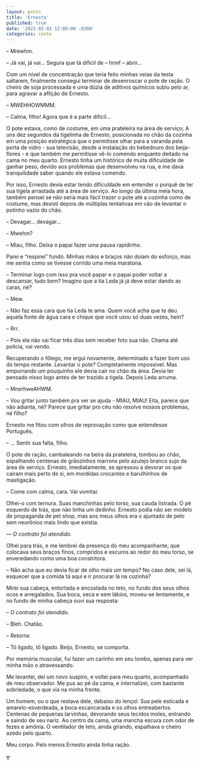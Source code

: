 ```yaml
---
layout: posts
title: 'Ernesto'
published: true
date: '2023-02-03 12:00:00 -0300'
categories: conto
---
```


</head><p class="c4"><span class="c1"></span></p><p class="c0"><span class="c2">&ndash; </span><span class="c3 c2">Mrewhm.</span></p><p class="c0"><span class="c2"> &ndash; J&aacute; vai, j&aacute; vai&hellip; Segura que t&aacute; dif&iacute;cil de &ndash; </span><span class="c2 c5">hrmf</span><span class="c1">&nbsp;&ndash; abrir&hellip; </span></p><p class="c0"><span class="c1">Com um n&iacute;vel de concentra&ccedil;&atilde;o que teria feito minhas veias da testa saltarem, finalmente consegui terminar de desenroscar o pote de ra&ccedil;&atilde;o. O cheiro de soja processada e uma d&uacute;zia de aditivos qu&iacute;micos subiu pelo ar, para agravar a afli&ccedil;&atilde;o de Ernesto.</span></p><p class="c0"><span class="c2">&ndash; </span><span class="c2 c5">MWEHHOWMMM</span><span class="c3 c2">.</span></p><p class="c0"><span class="c1">&ndash; Calma, filho! Agora que &eacute; a parte dif&iacute;cil&hellip;</span></p><p class="c0"><span class="c1">O pote estava, como de costume, em uma prateleira na &aacute;rea de servi&ccedil;o; A uns dez segundos da tigelinha de Ernesto, posicionada no ch&atilde;o da cozinha em uma posi&ccedil;&atilde;o estrat&eacute;gica que o permitisse olhar para a varanda pela porta de vidro - sua televis&atilde;o, desde a instala&ccedil;&atilde;o do bebedouro dos beija-flores - e que tamb&eacute;m me permitisse v&ecirc;-lo comendo enquanto deitado na cama no meu quarto. Ernesto tinha um hist&oacute;rico de muita dificuldade de ganhar peso, devido aos problemas que desenvolveu na rua, e me dava tranquilidade saber quando ele estava comendo.</span></p><p class="c0"><span class="c1">Por isso, Ernesto devia estar tendo dificuldade em entender o porqu&ecirc; de ter sua tigela arrastada at&eacute; a &aacute;rea de servi&ccedil;o. Ao longo da &uacute;ltima meia hora, tamb&eacute;m pensei se n&atilde;o seria mais f&aacute;cil trazer o pote at&eacute; a cozinha como de costume, mas desisti depois de m&uacute;ltiplas tentativas em v&atilde;o de levantar o potinho vazio do ch&atilde;o.</span></p><p class="c0"><span class="c1">&ndash; Devagar&hellip; devagar&hellip; </span></p><p class="c0"><span class="c2">&ndash; </span><span class="c2 c5">Mwehm</span><span class="c1">?</span></p><p class="c0"><span class="c1">&ndash; Miau, filho. Deixa o papai fazer uma pausa rapidinho.</span></p><p class="c0"><span class="c1">Parei e &ldquo;respirei&rdquo; fundo. Minhas m&atilde;os e bra&ccedil;os n&atilde;o do&iacute;am do esfor&ccedil;o, mas me sentia como se tivesse corrido uma meia maratona.</span></p><p class="c0"><span class="c2">&ndash; Terminar</span><span class="c1">&nbsp;logo com isso pra voc&ecirc; papar e o papai poder voltar a descansar, tudo bem? Imagino que a tia Leda j&aacute; j&aacute; deve estar dando as caras, n&eacute;?</span></p><p class="c0"><span class="c2">&ndash; </span><span class="c2 c3">Mew.</span></p><p class="c0"><span class="c1">&ndash; N&atilde;o faz essa cara que tia Leda te ama. Quem voc&ecirc; acha que te deu aquela fonte de &aacute;gua cara e chique que voc&ecirc; usou s&oacute; duas vezes, hein?</span></p><p class="c0"><span class="c2">&ndash; </span><span class="c2 c5">Rrr</span><span class="c1">.</span></p><p class="c0"><span class="c1">&ndash; Pois ela n&atilde;o vai ficar tr&ecirc;s dias sem receber foto sua n&atilde;o. Chama at&eacute; pol&iacute;cia, vai vendo.</span></p><p class="c0"><span class="c1">Recuperando o f&ocirc;lego, me ergui novamente, determinado a fazer bom uso do tempo restante. Levantar o pote? Completamente imposs&iacute;vel. Mas empurrando um pouquinho ele devia cair no ch&atilde;o da &aacute;rea. Devia ter pensado nisso logo antes de ter trazido a tigela. Depois Leda arruma.</span></p><p class="c0"><span class="c2">&ndash; </span><span class="c2 c5">MnerhweAHWM</span><span class="c1">.</span></p><p class="c0"><span class="c1">&ndash; Vou gritar junto tamb&eacute;m pra ver se ajuda - MIAU, MIAU! Eita, parece que n&atilde;o adianta, n&eacute;? Parece que gritar pro c&eacute;u n&atilde;o resolve nossos problemas, n&eacute; filho?</span></p><p class="c0"><span class="c1">Ernesto me fitou com olhos de reprova&ccedil;&atilde;o como que entendesse Portugu&ecirc;s.</span></p><p class="c0"><span class="c1">&ndash; &hellip; Sentir sua falta, filho.</span></p><p class="c0"><span class="c1">O pote de ra&ccedil;&atilde;o, cambaleando na beira da prateleira, tombou ao ch&atilde;o, espalhando centenas de gr&atilde;ozinhos marrons pelo azulejo branco sujo da &aacute;rea de servi&ccedil;o. Ernesto, imediatamente, se apressou a devorar os que ca&iacute;ram mais perto de si, em mordidas crocantes e barulhinhos de mastiga&ccedil;&atilde;o.</span></p><p class="c0"><span class="c1">&ndash; Come com calma, cara. Vai vomitar.</span></p><p class="c0"><span class="c1">Olhei-o com ternura. Suas manchinhas pelo torso, sua cauda listrada. O p&eacute; esquerdo de tr&aacute;s, que n&atilde;o tinha um dedinho. Ernesto podia n&atilde;o ser modelo de propaganda de pet shop, mas aos meus olhos era o ajuntado de pelo sem neur&ocirc;nios mais lindo que existia.</span></p><p class="c0"><span class="c2">&mdash; </span><span class="c3 c2"> <i>O contrato foi atendido.</i></span></p><p class="c0"><span class="c2">Olhei para tr&aacute;s, e me lembrei da presen&ccedil;a do meu acompanhante, que colocava seus bra&ccedil;os finos, compridos e escuros ao redor do meu torso, se enveredando como uma </span><span class="c2 c5">boa constritora</span><span class="c1">.</span></p><p class="c0"><span class="c1">&ndash; N&atilde;o acha que eu devia ficar de olho mais um tempo? No caso dele, sei l&aacute;, esquecer que a comida t&aacute; aqui e ir procurar l&aacute; na cozinha?</span></p><p class="c0"><span class="c1">Mirei sua cabe&ccedil;a, entortada e encostada no teto, no fundo dos seus olhos ocos e arregalados. Sua boca, seca e sem l&aacute;bios, moveu-se lentamente, e no fundo de minha cabe&ccedil;a ouvi sua resposta:</span></p><p class="c0"><span class="c2">&ndash; </span><span class="c2 c5"><i>O contrato foi atendido</i></span><span class="c1">.</span></p><p class="c0"><span class="c1">&ndash; Bleh. Chat&atilde;o.</span></p><p class="c0"><span class="c2">&ndash; </span><span class="c3 c2"><i>Retorne.</i></span></p><p class="c0"><span class="c1">&ndash; T&ocirc; ligado, t&ocirc; ligado. Beijo, Ernesto, se comporta.</span></p><p class="c0"><span class="c1">Por mem&oacute;ria muscular, fui fazer um carinho em seu lombo, apenas para ver minha m&atilde;o o atravessando.</span></p><p class="c0"><span class="c1">Me levantei, dei um novo suspiro, e voltei para meu quarto, acompanhado de meu observador. Me pus ao p&eacute; da cama, e internalizei, com bastante sobriedade, o que via na minha frente.</span></p><p class="c0"><span class="c1">Um homem, ou o que restava dele, debaixo do len&ccedil;ol. Sua pele esticada e amarelo-esverdeada, a boca escancarada e os olhos entreabertos. Centenas de pequenas larvinhas, devorando seus tecidos moles, entrando e saindo de seu nariz. Ao centro da cama, uma mancha escura com odor de fezes e am&ocirc;nia. O ventilador de teto, ainda girando, espalhava o cheiro azedo pelo quarto.</span></p><p class="c0"><span class="c1">Meu corpo. Pelo menos Ernesto ainda tinha ra&ccedil;&atilde;o.</span></p><p class="c6"><span class="c1"></span></p><p class="c9"><span class="c1">&#9574;</span></p></body></html>
